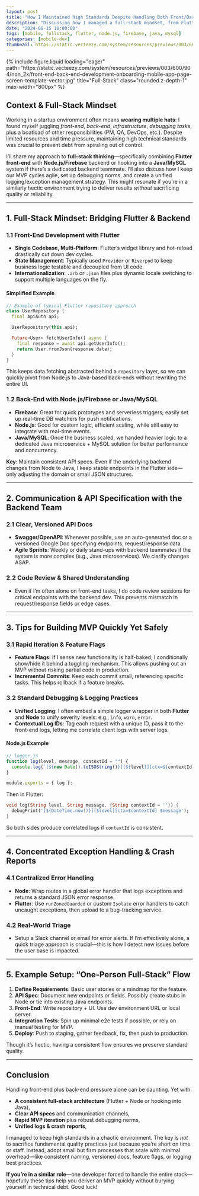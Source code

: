 ```yaml
---
layout: post
title: "How I Maintained High Standards Despite Handling Both Front/Back-End Alone"
description: "Discussing how I managed a full-stack mindset, from Flutter front-end plus Node.js/Firebase back-end—or collaborating with Java/MySQL back-end teammates—and the tips for rapid MVP building, debugging standards, and unified logging/exception management."
date: "2024-08-15 10:00:00"
tags: [mobile, fullstack, flutter, node.js, firebase, java, mysql]
categories: [mobile-dev]
thumbnail: https://static.vecteezy.com/system/resources/previews/003/600/904/non_2x/front-end-back-end-development-onboarding-mobile-app-page-screen-template-vector.jpg
---
```


<div class="row">
  <div class="col-sm mt-3 mt-md-0 text-center">
    {% include figure.liquid
       loading="eager"
       path="https://static.vecteezy.com/system/resources/previews/003/600/904/non_2x/front-end-back-end-development-onboarding-mobile-app-page-screen-template-vector.jpg"
       title="Full-Stack"
       class="rounded z-depth-1"
       max-width="800px"
    %}
  </div>
</div>

## Context & Full-Stack Mindset

Working in a startup environment often means **wearing multiple hats**: I found myself juggling _front-end_, _back-end_, _infrastructure_, _debugging tasks_, plus a boatload of other responsibilities (PM, QA, DevOps, etc.). Despite limited resources and time pressure, maintaining high technical standards was crucial to prevent debt from spiraling out of control.

I’ll share my approach to **full-stack thinking**—specifically combining **Flutter front-end** with **Node.js/Firebase** backend or hooking into a **Java/MySQL** system if there’s a dedicated backend teammate. I’ll also discuss how I keep our MVP cycles agile, set up debugging norms, and create a unified logging/exception management strategy. This might resonate if you’re in a similarly hectic environment trying to deliver results _without_ sacrificing quality or reliability.

---

## 1. Full-Stack Mindset: Bridging Flutter & Backend

### 1.1 Front-End Development with Flutter

- **Single Codebase, Multi-Platform**: Flutter’s widget library and hot-reload drastically cut down dev cycles.
- **State Management**: Typically used `Provider` or `Riverpod` to keep business logic testable and decoupled from UI code.
- **Internationalization**: `.arb` or `.json` files plus dynamic locale switching to support multiple languages on the fly.

#### Simplified Example

```dart
// Example of typical Flutter repository approach
class UserRepository {
  final ApiAuth api;

  UserRepository(this.api);

  Future<User> fetchUserInfo() async {
    final response = await api.getUserInfo();
    return User.fromJson(response.data);
  }
}
```

This keeps data fetching abstracted behind a `repository` layer, so we can quickly pivot from Node.js to Java-based back-ends without rewriting the entire UI.

### 1.2 Back-End with Node.js/Firebase or Java/MySQL

- **Firebase**: Great for quick prototypes and serverless triggers; easily set up real-time DB watchers for push notifications.
- **Node.js**: Good for custom logic, efficient scaling, while still easy to integrate with real-time events.
- **Java/MySQL**: Once the business scaled, we handed heavier logic to a dedicated Java microservice + MySQL solution for better performance and concurrency.

**Key**: Maintain consistent API specs. Even if the underlying backend changes from Node to Java, I keep stable endpoints in the Flutter side—only adjusting the domain or small JSON structures.

---

## 2. Communication & API Specification with the Backend Team

### 2.1 Clear, Versioned API Docs

- **Swagger/OpenAPI**: Whenever possible, use an auto-generated doc or a versioned Google Doc specifying endpoints, request/response data.
- **Agile Sprints**: Weekly or daily stand-ups with backend teammates if the system is more complex (e.g., Java microservices). We clarify changes ASAP.

### 2.2 Code Review & Shared Understanding

- Even if I’m often alone on front-end tasks, I do code review sessions for critical endpoints with the backend dev. This prevents mismatch in request/response fields or edge cases.

---

## 3. Tips for Building MVP Quickly Yet Safely

### 3.1 Rapid Iteration & Feature Flags

- **Feature Flags**: If I sense new functionality is half-baked, I conditionally show/hide it behind a toggling mechanism. This allows pushing out an MVP without risking partial code in production.
- **Incremental Commits**: Keep each commit small, referencing specific tasks. This helps rollback if a feature breaks.

### 3.2 Standard Debugging & Logging Practices

- **Unified Logging**: I often embed a simple logger wrapper in both **Flutter** and **Node** to unify severity levels: e.g., `info`, `warn`, `error`.
- **Contextual Log IDs**: Tag each request with a unique ID, pass it to the front-end logs, letting me correlate client logs with server logs.

#### Node.js Example

```js
// logger.js
function log(level, message, contextId = "") {
  console.log(`[${new Date().toISOString()}][${level}][ctx=${contextId}] ${message}`);
}

module.exports = { log };
```

Then in Flutter:

```dart
void log(String level, String message, {String contextId = ''}) {
  debugPrint('[${DateTime.now()}][$level][ctx=$contextId] $message');
}
```

So both sides produce correlated logs if `contextId` is consistent.

---

## 4. Concentrated Exception Handling & Crash Reports

### 4.1 Centralized Error Handling

- **Node**: Wrap routes in a global error handler that logs exceptions and returns a standard JSON error response.
- **Flutter**: Use `runZonedGuarded` or custom `Isolate` error handlers to catch uncaught exceptions, then upload to a bug-tracking service.

### 4.2 Real-World Triage

- Setup a Slack channel or email for error alerts. If I’m effectively alone, a quick triage approach is crucial—this is how I detect new issues before the user base is impacted.

---

## 5. Example Setup: “One-Person Full-Stack” Flow

1. **Define Requirements**: Basic user stories or a mindmap for the feature.
2. **API Spec**: Document new endpoints or fields. Possibly create stubs in Node or tie into existing Java endpoints.
3. **Front-End**: Write repository + UI. Use dev environment URL or local server.
4. **Integration Tests**: Spin up minimal e2e tests if possible, or rely on manual testing for MVP.
5. **Deploy**: Push to staging, gather feedback, fix, then push to production.

Though it’s hectic, having a consistent flow ensures we preserve standard quality.

---

## Conclusion

Handling front-end plus back-end pressure alone can be daunting. Yet with:

- **A consistent full-stack architecture** (Flutter + Node or hooking into Java),
- **Clear API specs** and communication channels,
- **Rapid MVP iteration** plus robust debugging norms,
- **Unified logs & crash reports**,

I managed to keep high standards in a chaotic environment. The key is _not_ to sacrifice fundamental quality practices just because you’re short on time or staff. Instead, adopt small but firm processes that scale with minimal overhead—like consistent naming, versioned docs, feature flags, or logging best practices.

**If you’re in a similar role**—one developer forced to handle the entire stack—hopefully these tips help you deliver an MVP quickly without burying yourself in technical debt. Good luck!
